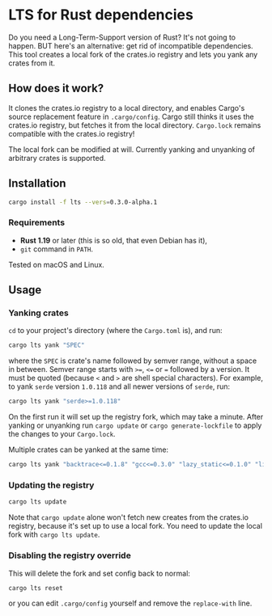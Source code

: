 # LTS for Rust dependencies

Do you need a Long-Term-Support version of Rust? It's not going to happen. BUT here's an alternative: get rid of incompatible dependencies. This tool creates a local fork of the crates.io registry and lets you yank any crates from it.

## How does it work?

It clones the crates.io registry to a local directory, and enables Cargo's source replacement feature in `.cargo/config`. Cargo still thinks it uses the crates.io registry, but fetches it from the local directory. `Cargo.lock` remains compatible with the crates.io registry!

The local fork can be modified at will. Currently yanking and unyanking of arbitrary crates is supported.

## Installation

```sh
cargo install -f lts --vers=0.3.0-alpha.1
```

### Requirements

 * **Rust 1.19** or later (this is so old, that even Debian has it),
 * `git` command in `PATH`.

Tested on macOS and Linux.

## Usage

### Yanking crates

`cd` to your project's directory (where the `Cargo.toml` is), and run:

```sh
cargo lts yank "SPEC"
```

where the `SPEC` is crate's name followed by semver range, without a space in between. Semver range starts with `>=`, `<=` or `=` followed by a version. It must be quoted (because `<` and `>` are shell special characters). For example, to yank `serde` version `1.0.118` and all newer versions of `serde`, run:

```sh
cargo lts yank "serde>=1.0.118"
```

On the first run it will set up the registry fork, which may take a minute. After yanking or unyanking run `cargo update` or `cargo generate-lockfile` to apply the changes to your `Cargo.lock`.

Multiple crates can be yanked at the same time:

```sh
cargo lts yank "backtrace<=0.1.8" "gcc<=0.3.0" "lazy_static<=0.1.0" "libc^0.1.0" "mio<=0.3.7" "mio=0.6.0" "nix=0.5.0" "num<=0.1.25" "pkg-config<=0.3.2" "rand<=0.3.8" "rustc-serialize<=0.3.21" "semver<=0.1.5" "void<=0.0.4" "winapi<=0.1.17"
```

### Updating the registry

```sh
cargo lts update
```

Note that `cargo update` alone won't fetch new creates from the crates.io registry, because it's set up to use a local fork. You need to update the local fork with `cargo lts update`.


### Disabling the registry override

This will delete the fork and set config back to normal:

```sh
cargo lts reset
```

or you can edit `.cargo/config` yourself and remove the `replace-with` line.
